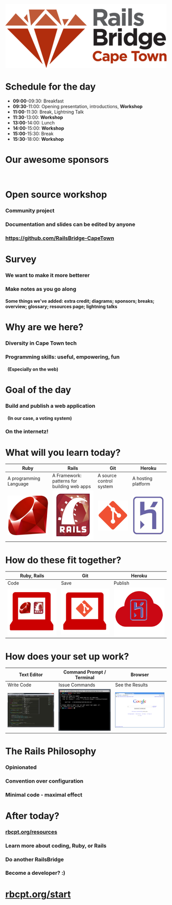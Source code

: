 <!SLIDE centereverything bullets>
![Railsbridge](img/rails-bridge-cape-town-logo-large.png)

<!SLIDE bullets>
# Schedule for the day

 * **09:00**-09:30: Breakfast
 * **09:30**-11:00: Opening presentation, introductions, **Workshop**
 * **11:00**-11:30: Break, Lightning Talk
 * **11:30**-13:00: **Workshop**
 * **13:00**-14:00: Lunch
 * **14:00**-15:00: **Workshop**
 * **15:00**-15:30: Break
 * **15:30**-18:00: **Workshop**

<!SLIDE bullets>
# Our awesome sponsors
![]()

<!SLIDE bullets>
# Open source workshop

### Community project
### Documentation and slides can be edited by anyone
### https://github.com/RailsBridge-CapeTown

<!SLIDE bullets>
# Survey

### We want to make it more betterer
### Make notes as you go along
#### Some things we've added: extra credit; diagrams; sponsors; breaks; overview; glossary; resources page; lightning talks


<!SLIDE bullets>
# Why are we here?

### Diversity in Cape Town tech
### Programming skills: useful, empowering, fun
#### &nbsp; (Especially on the web)


<!SLIDE bullets>
# Goal of the day
### Build and publish a web application
#### &nbsp; (In our case, a voting system)
### On the internetz!


<!SLIDE center>
# What will you learn today?

|Ruby|Rails|Git|Heroku|
|---|---|---|---|
|A programming Language|A Framework: patterns for building web apps|A source control system|A hosting platform|
| <img src="img/ruby-logo.jpg" alt="Ruby" width="250"> | <img src="img/rails_logo.jpg" alt="Rails" width="250"> | <img src="img/git-icon.png" alt="Git" width="250"> | <img src="img/heroku-logo.png" alt="Heroku"  width="250" > |

<!SLIDE center>
# How do these fit together?

|Ruby, Rails|Git|Heroku|
|---|---|---|
|Code|Save|Publish|
| <img src="img/fit-together-ruby-rails.png" alt="Ruby, Rails" width="250"> | <img src="img/fit-together-git.png" alt="Git" width="250"> | <img src="img/fit-together-heroku.png" alt="Heroku" width="250"> |

<!SLIDE center>
# How does your set up work?

|Text Editor|Command Prompt / Terminal|Browser|
|---|---|---|
|Write Code|Issue Commands|See the Results|
| <img src="img/set-up-text-editor.png" alt="Sublime Text" width="250"> | <img src="img/set-up-terminal.png" alt="Terminal" width="250"> | <img src="img/set-up-browser.png" alt="Browser" width="250"> |

<!SLIDE>
# The Rails Philosophy

### Opinionated
### Convention over configuration
### Minimal code - maximal effect

<!SLIDE>
# After today?

### [rbcpt.org/resources](http://rbcpt.org/resources/)
### Learn more about coding, Ruby, or Rails
### Do another RailsBridge
### Become a developer? :)

# [rbcpt.org/start](http://rbcpt.org/start/)

